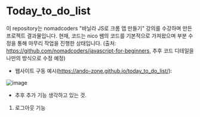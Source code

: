 # Today_to_do_list

이 repository는 nomadcoders "바닐라 JS로 크롬 앱 만들기" 강의를 수강하며 만든 프로젝트 결과물입니다. 
현재, 코드는 nico 쌤의 코드를 기본적으로 가져왔으며 부분 수정을 통해 마무리 작업을 진행한 상태입니다.
(출처: https://github.com/nomadcoders/javascript-for-beginners, 추후 코드 디테일을 나만의 방식으로 수정 예정) 

* 웹사이트 구동 예시(https://ando-zone.github.io/today_to_do_list/):

![image](https://user-images.githubusercontent.com/119149274/211185402-5fdad891-3701-4373-8f38-fb5f0089eeb2.png)

* 추후 추가 기능 생각하고 있는 것.
1) 로그아웃 기능
